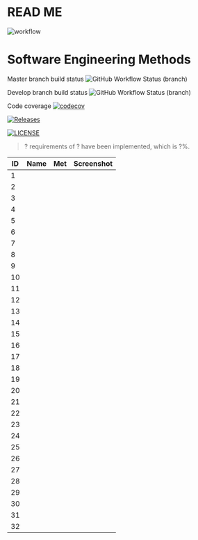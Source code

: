 # READ ME 

![workflow](https://github.com/naingkhanthtet/devopteam4/actions/workflows/main.yml/badge.svg)

# Software Engineering Methods

Master branch build status ![GitHub Workflow Status (branch)](https://img.shields.io/github/actions/workflow/status/naingkhanthtet/devopteam4/main.yml?branch=master
)

Develop branch build status ![GitHub Workflow Status (branch)](https://img.shields.io/github/actions/workflow/status/naingkhanthtet/devopteam4/main.yml?branch=develop
)

Code coverage [![codecov](https://codecov.io/gh/naingkhanthtet/devopteam4/graph/badge.svg?token=TA5WBL97CX)](https://codecov.io/gh/naingkhanthtet/devopteam4)

[![Releases](https://img.shields.io/github/release/naingkhanthtet/devopteam4/all.svg?style=flat-square)](https://github.com/naingkhanthtet/devopteam4/releases)

[![LICENSE](https://img.shields.io/github/license/naingkhanthtet/devopteam4.svg?style=flat-square)](https://github.com/naingkhanthtet/devopteam4/blob/master/LICENSE)

> ? requirements of ? have been implemented, which is ?%.

| ID | Name | Met | Screenshot |
|----|---|---|---|
| 1  |      |     |            |
| 2  |      |     |            |
| 3  |      |     |            |
| 4  |      |     |            |
| 5  |      |     |            |
| 6  |      |     |            |
| 7  |      |     |            |
| 8  |      |     |            |
| 9  |      |     |            |
| 10 |      |     |            |
| 11 |      |     |            |
| 12 |      |     |            |
| 13 |      |     |            |
| 14 |      |     |            |
| 15 |      |     |            |
| 16 |      |     |            |
| 17 |      |     |            |
| 18 |      |     |            |
| 19 |      |     |            |
| 20 |      |     |            |
| 21 |      |     |            |
| 22 |      |     |            |
| 23 |      |     |            |
| 24 |      |     |            |
| 25 |      |     |            |
| 26 |      |     |            |
| 27 |      |     |            |
| 28 |      |     |            |
| 29 |      |     |            |
| 30 |      |     |            |
| 31 |      |     |            |
| 32 |      |     |            |